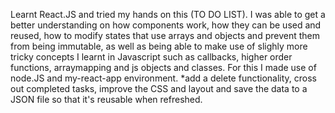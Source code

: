 Learnt React.JS and tried my hands on this (TO DO LIST). I was able to get a better understanding on how components work, how they can be used and reused, how to modify states that use arrays and objects and prevent them from being immutable, as well as being able to make use of slighly more tricky concepts I learnt in Javascript such as callbacks, higher order functions, arraymapping and js objects and classes.
For this I made use of node.JS and my-react-app environment.
*add a delete functionality, cross out completed tasks, improve the CSS and layout and save the data to a JSON file so that it's reusable when refreshed.
